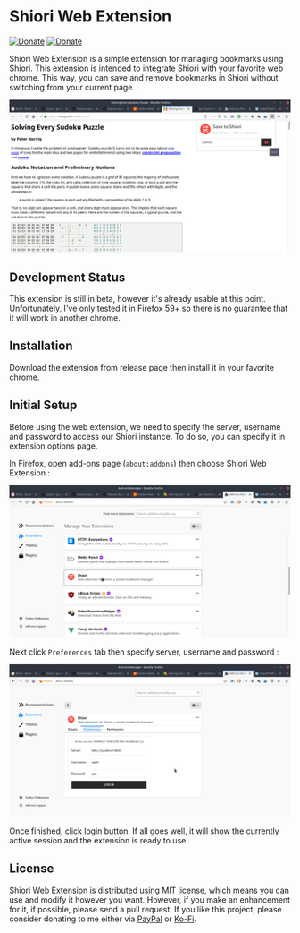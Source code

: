 # Shiori Web Extension

[![Donate](https://img.shields.io/badge/donate-PayPal-green.svg)](https://www.paypal.me/RadhiFadlillah)
[![Donate](https://img.shields.io/badge/donate-Ko--fi-brightgreen)](https://ko-fi.com/radhifadlillah)

Shiori Web Extension is a simple extension for managing bookmarks using Shiori. This extension is intended to integrate Shiori with your favorite web chrome. This way, you can save and remove bookmarks in Shiori without switching from your current page.

![Screenshot](https://raw.githubusercontent.com/go-shiori/shiori-web-ext/master/docs/screenshot.png)

## Development Status

This extension is still in beta, however it's already usable at this point. Unfortunately, I've only tested it in Firefox 59+ so there is no guarantee that it will work in another chrome.

## Installation

Download the extension from release page then install it in your favorite chrome.

## Initial Setup

Before using the web extension, we need to specify the server, username and password to access our Shiori instance. To do so, you can specify it in extension options page. 

In Firefox, open add-ons page (`about:addons`) then choose Shiori Web Extension :

![Options page](https://raw.githubusercontent.com/go-shiori/shiori-web-ext/master/docs/options-1.png)

Next click `Preferences` tab then specify server, username and password :

![Options page, preferences tab](https://raw.githubusercontent.com/go-shiori/shiori-web-ext/master/docs/options-2.png)

Once finished, click login button. If all goes well, it will show the currently active session and the extension is ready to use.

## License

Shiori Web Extension is distributed using [MIT license](https://choosealicense.com/licenses/mit/), which means you can use and modify it however you want. However, if you make an enhancement for it, if possible, please send a pull request. If you like this project, please consider donating to me either via [PayPal](https://www.paypal.me/RadhiFadlillah) or [Ko-Fi](https://ko-fi.com/radhifadlillah).
